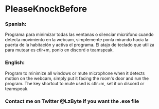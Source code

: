 # PleaseKnockBefore
### Spanish:
Programa para minimizar todas las ventanas o silenciar micrófono cuando detecta movimiento en la webcam, simplemente ponla mirando hacia la puerta de la habitación y activa el programa.
El atajo de teclado que utiliza para mutear es ctlr+m, ponlo en discord o teamspeak.


### English:
Program to minimize all windows or mute microphone when it detects motion on the webcam, simply put it facing the room's door and run the program.
The key shortcut to mute used is ctlr+m, set it on discord or teamspeak.


### Contact me on Twitter @LzByte if you want the .exe file
